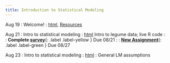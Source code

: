 ```yaml
---
title: Introduction to Statistical Modeling
---
```


Aug 19
: Welcome!
  : [html](https://jlacasa.github.io/stat705_fall2024/classes/day01_08192024), [Resources](https://jlacasa.github.io/stat705_fall2024/resources/)

Aug 21
: Intro to statistical modeling
  : [html](https://jlacasa.github.io/stat705_fall2024/classes/day02_08212024)
Intro to legume data; live R code
: []()
  : **Complete [survey](https://forms.gle/Anv7f1uFUZDwoDsS9)**{: .label .label-yellow } Due 08/21
: []()
  : **[New Assignment](https://jlacasa.github.io/stat705_fall2024/assignments/hw1)**{: .label .label-green } Due 08/27

Aug 23
: Intro to statistical modeling 
  : [html](https://jlacasa.github.io/stat705_fall2024/classes/day03_08232024)
: General LM assumptions
